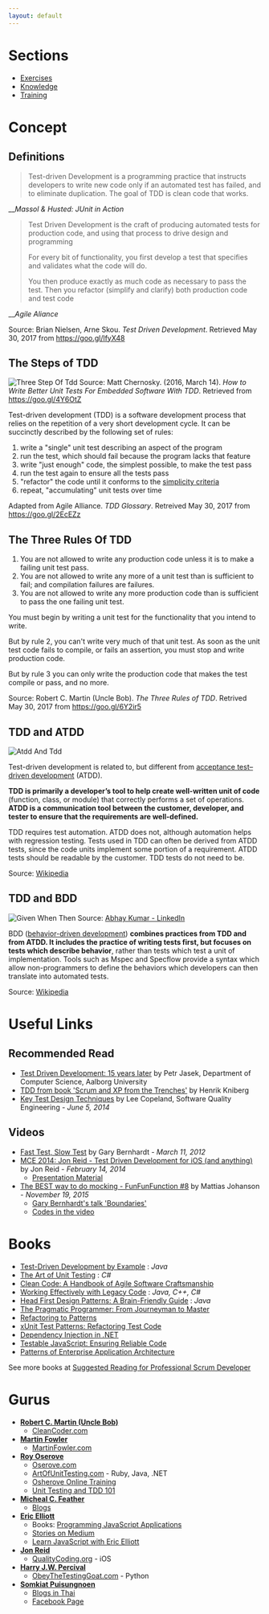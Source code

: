 ```yaml
---
layout: default
---
```


# Sections
- [Exercises](exercises)
- [Knowledge](knowledge)
- [Training](training)

# Concept

## Definitions

> Test-driven Development is a programming practice that instructs developers to write new code only if an automated test has failed, and to eliminate duplication. The goal of TDD is clean code that works.

__*Massol & Husted: JUnit in Action*

> Test Driven Development is the craft of producing automated tests for production code, and using that process to drive design and programming
> 
> For every bit of functionality, you first develop a test that specifies and validates what the code will do.
> 
> You then produce exactly as much code as necessary to pass the test. Then you refactor (simplify and clarify) both production code and test code

__*Agile Aliance*

Source: Brian Nielsen, Arne Skou. *Test Driven Development*. Retrieved May 30, 2017 from https://goo.gl/lfyX48

## The Steps of TDD

![Three Step Of Tdd](/uploads/tdd/three-step-of-tdd.png "Three Step Of Tdd")
    Source: Matt Chernosky. (2016, March 14). *How to Write Better Unit Tests For Embedded Software With TDD*. Retrieved from https://goo.gl/4Y6OtZ

Test-driven development (TDD) is a software development process that relies on the repetition of a very short development cycle. It can be succinctly described by the following set of rules:

1. write a "single" unit test describing an aspect of the program
2. run the test, which should fail because the program lacks that feature
3. write "just enough" code, the simplest possible, to make the test pass
4. run the test again to ensure all the tests pass
5. "refactor" the code until it conforms to the [simplicity criteria](https://www.agilealliance.org/glossary/rules-of-simplicity/)
6. repeat, "accumulating" unit tests over time


Adapted from Agile Alliance. *TDD Glossary*. Retreived May 30, 2017 from https://goo.gl/2EcEZz

## The Three Rules Of TDD

1. You are not allowed to write any production code unless it is to make a failing unit test pass.
2. You are not allowed to write any more of a unit test than is sufficient to fail; and compilation failures are failures.
3. You are not allowed to write any more production code than is sufficient to pass the one failing unit test.

You must begin by writing a unit test for the functionality that you intend to write.

But by rule 2, you can't write very much of that unit test. As soon as the unit test code fails to compile, or fails an assertion, you must stop and write production code.

But by rule 3 you can only write the production code that makes the test compile or pass, and no more.

Source: Robert C. Martin (Uncle Bob). *The Three Rules of TDD*. Retrived May 30, 2017 from https://goo.gl/6Y2ir5

## TDD and ATDD

![Atdd And Tdd](/uploads/tdd/atdd-and-tdd.png "Atdd And Tdd")

Test-driven development is related to, but different from [acceptance test–driven development](https://en.wikipedia.org/wiki/Acceptance_test%E2%80%93driven_development) (ATDD).

**TDD is primarily a developer’s tool to help create well-written unit of code** (function, class, or module) that correctly performs a set of operations. **ATDD is a communication tool between the customer, developer, and tester to ensure that the requirements are well-defined.**

TDD requires test automation. ATDD does not, although automation helps with regression testing. Tests used in TDD can often be derived from ATDD tests, since the code units implement some portion of a requirement. ATDD tests should be readable by the customer. TDD tests do not need to be.

Source: [Wikipedia](https://en.wikipedia.org/wiki/Test-driven_development#TDD_and_ATDD)

## TDD and BDD

![Given When Then](/uploads/tdd/given-when-then.jpg "Given When Then")
    Source: [Abhay Kumar - LinkedIn](https://www.linkedin.com/pulse/behavior-driven-development-tools-java-developers-abhay-kumar)

BDD ([behavior-driven development](https://en.wikipedia.org/wiki/Behavior-driven_development)) **combines practices from TDD and from ATDD. It includes the practice of writing tests first, but focuses on tests which describe behavior**, rather than tests which test a unit of implementation. Tools such as Mspec and Specflow provide a syntax which allow non-programmers to define the behaviors which developers can then translate into automated tests.

Source: [Wikipedia](https://en.wikipedia.org/wiki/Test-driven_development#TDD_and_BDD)

# Useful Links

## Recommended Read

- [Test Driven Development: 15 years later](https://goo.gl/VfkjmV) by Petr Jasek, Department of Computer Science, Aalborg University
- [TDD from book 'Scrum and XP from the Trenches'](http://wiki.pacroy.com/scrum/#wiki-toc-test-driven-development-tdd) by Henrik Kniberg
- [Key Test Design Techniques](https://s3-ap-southeast-1.amazonaws.com/pacroy/Key+Test+Design+Techniques.pdf) by Lee Copeland, Software Quality Engineering - *June 5, 2014*

## Videos
- [Fast Test, Slow Test](https://youtu.be/RAxiiRPHS9k) by Gary Bernhardt - *March 11, 2012*
- [MCE 2014: Jon Reid - Test Driven Development for iOS (and anything)](https://youtu.be/Jzlz3Bx-NzM) by Jon Reid - *February 14, 2014*
    - [Presentation Material](http://qualitycoding.org/files/ControllingDependencies.pdf)
- [The BEST way to do mocking - FunFunFunction #8](https://youtu.be/fgqh-OZjpYY) by Mattias Johanson - *November 19, 2015*
    - [Gary Bernhardt's talk 'Boundaries'](https://www.destroyallsoftware.com/talks/boundaries)
    - [Codes in the video](https://github.com/mpj/workroom-lights-killer)

# Books

- [Test-Driven Development by Example](https://www.amazon.com/Test-Driven-Development-Kent-Beck/dp/0321146530) : _Java_
- [The Art of Unit Testing](https://www.amazon.com/Art-Unit-Testing-examples/dp/1617290890/) : _C#_
- [Clean Code: A Handbook of Agile Software Craftsmanship](https://www.amazon.com/Clean-Code-Handbook-Software-Craftsmanship/dp/0132350882)
- [Working Effectively with Legacy Code](https://www.amazon.com/Working-Effectively-Legacy-Michael-Feathers/dp/0131177052/) : _Java, C++, C#_
- [Head First Design Patterns: A Brain-Friendly Guide](https://www.amazon.com/Head-First-Design-Patterns-Brain-Friendly/dp/0596007124) : _Java_
- [The Pragmatic Programmer: From Journeyman to Master](https://www.amazon.com/Pragmatic-Programmer-Journeyman-Master/dp/020161622X/)
- [Refactoring to Patterns](https://www.amazon.com/Refactoring-Patterns-Joshua-Kerievsky/dp/0321213351)
- [xUnit Test Patterns: Refactoring Test Code](https://www.amazon.com/xUnit-Test-Patterns-Refactoring-Code/dp/0131495054/)
- [Dependency Injection in .NET](https://www.amazon.com/Dependency-Injection-NET-Mark-Seemann/dp/1935182501/)
- [Testable JavaScript: Ensuring Reliable Code](https://www.amazon.com/Testable-JavaScript-Ensuring-Reliable-Code/dp/1449323391)
- [Patterns of Enterprise Application Architecture](https://www.amazon.com/Patterns-Enterprise-Application-Architecture-Martin/dp/0321127420/)

See more books at [Suggested Reading for Professional Scrum Developer](https://www.scrum.org/resources/suggested-reading-professional-scrum-developer)

# Gurus

- [**Robert C. Martin (Uncle Bob)**](http://twitter.com/unclebobmartin) 
    - [CleanCoder.com](http://blog.cleancoder.com/)
- [**Martin Fowler**](http://www.martinfowler.com/aboutMe.html) 
    - [MartinFowler.com](http://www.martinfowler.com/)
- [**Roy Oserove**](http://osherove.com/about/) 
    - [Oserove.com](http://osherove.com/)
    - [ArtOfUnitTesting.com](http://artofunittesting.com/) - Ruby, Java, .NET
    - [Osherove Online Training](http://courses.osherove.com/)
    - [Unit Testing and TDD 101](http://courses.osherove.com/courses/the-art-of-unit-testing-tdd-master-class-in-net/lectures/54779)
- [**Micheal C. Feather**](https://michaelfeathers.silvrback.com/bio)
    - [Blogs](https://michaelfeathers.silvrback.com/)
- [**Eric Elliott**](https://twitter.com/_ericelliott)
    - Books: [Programming JavaScript Applications](https://ericelliottjs.com/product/programming-javascript-applications-paper-ebook-bundle/)
    - [Stories on Medium](https://medium.com/@_ericelliott)
    - [Learn JavaScript with Eric Elliott](http://ericelliottjs.com/product/lifetime-access-pass/)
- [**Jon Reid**](http://twitter.com/qcoding)
    - [QualityCoding.org](http://qualitycoding.org/) - iOS
- [**Harry J.W. Percival**](obeythetestinggoat@gmail.com)
    - [ObeyTheTestingGoat.com](http://www.obeythetestinggoat.com/) - Python
- [**Somkiat Puisungnoen**](https://www.linkedin.com/in/somkiat)
    - [Blogs in Thai](http://www.somkiat.cc/tag/tdd/)
    - [Facebook Page](https://www.facebook.com/somkiat.cc)